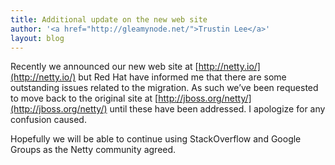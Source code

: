 ```yaml
---
title: Additional update on the new web site
author: '<a href="http://gleamynode.net/">Trustin Lee</a>'
layout: blog
---
```


Recently we announced our new web site at [http://netty.io/](http://netty.io/) but Red Hat have informed me that there are some outstanding issues related to the migration. As such we’ve been requested to move back to the original site at [http://jboss.org/netty/](http://jboss.org/netty/) until these have been addressed. I apologize for any confusion caused.

Hopefully we will be able to continue using StackOverflow and Google Groups as the Netty community agreed.

